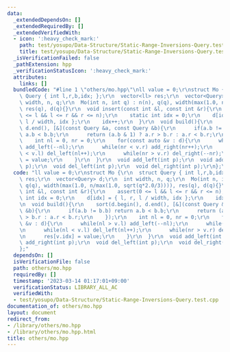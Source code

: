 ```yaml
---
data:
  _extendedDependsOn: []
  _extendedRequiredBy: []
  _extendedVerifiedWith:
  - icon: ':heavy_check_mark:'
    path: test/yosupo/Data-Structure/Static-Range-Inversions-Query.test.cpp
    title: test/yosupo/Data-Structure/Static-Range-Inversions-Query.test.cpp
  _isVerificationFailed: false
  _pathExtension: hpp
  _verificationStatusIcon: ':heavy_check_mark:'
  attributes:
    links: []
  bundledCode: "#line 1 \"others/mo.hpp\"\nll value = 0;\r\nstruct Mo {\r\n  struct\
    \ Query { int l,r,b,idx; };\r\n  vector<ll> res;\r\n  vector<Query> d;\r\n  int\
    \ width, n, q;\r\n  Mo(int n, int q) : n(n), q(q), width(max(1.0, n/max(1.0, sqrt(q*2.0/3)))),\
    \ res(q), d(q){}\r\n  void insert(const int &l, const int &r){\r\n    assert(0\
    \ <= l && l <= r && r <= n);\r\n    static int idx = 0;\r\n    d[idx] = { l, r,\
    \ l / width, idx };\r\n    idx++;\r\n  }\r\n  void build(){\r\n    sort(d.begin(),\
    \ d.end(), [&](const Query &a, const Query &b){\r\n      if(a.b != b.b) return\
    \ a.b < b.b;\r\n      return (a.b & 1) ? a.r > b.r : a.r < b.r;\r\n    });\r\n\
    \    int nl = 0, nr = 0;\r\n    for(const auto &v : d){\r\n      while(nl > v.l)\
    \ add_left(--nl);\r\n      while(nr < v.r) add_right(nr++);\r\n      while(nl\
    \ < v.l) del_left(nl++);\r\n      while(nr > v.r) del_right(--nr);\r\n      res[v.idx]\
    \ = value;\r\n    }\r\n  }\r\n  void add_left(int p);\r\n  void add_right(int\
    \ p);\r\n  void del_left(int p);\r\n  void del_right(int p);\r\n};\n"
  code: "ll value = 0;\r\nstruct Mo {\r\n  struct Query { int l,r,b,idx; };\r\n  vector<ll>\
    \ res;\r\n  vector<Query> d;\r\n  int width, n, q;\r\n  Mo(int n, int q) : n(n),\
    \ q(q), width(max(1.0, n/max(1.0, sqrt(q*2.0/3)))), res(q), d(q){}\r\n  void insert(const\
    \ int &l, const int &r){\r\n    assert(0 <= l && l <= r && r <= n);\r\n    static\
    \ int idx = 0;\r\n    d[idx] = { l, r, l / width, idx };\r\n    idx++;\r\n  }\r\
    \n  void build(){\r\n    sort(d.begin(), d.end(), [&](const Query &a, const Query\
    \ &b){\r\n      if(a.b != b.b) return a.b < b.b;\r\n      return (a.b & 1) ? a.r\
    \ > b.r : a.r < b.r;\r\n    });\r\n    int nl = 0, nr = 0;\r\n    for(const auto\
    \ &v : d){\r\n      while(nl > v.l) add_left(--nl);\r\n      while(nr < v.r) add_right(nr++);\r\
    \n      while(nl < v.l) del_left(nl++);\r\n      while(nr > v.r) del_right(--nr);\r\
    \n      res[v.idx] = value;\r\n    }\r\n  }\r\n  void add_left(int p);\r\n  void\
    \ add_right(int p);\r\n  void del_left(int p);\r\n  void del_right(int p);\r\n\
    };"
  dependsOn: []
  isVerificationFile: false
  path: others/mo.hpp
  requiredBy: []
  timestamp: '2023-03-14 01:17:01+09:00'
  verificationStatus: LIBRARY_ALL_AC
  verifiedWith:
  - test/yosupo/Data-Structure/Static-Range-Inversions-Query.test.cpp
documentation_of: others/mo.hpp
layout: document
redirect_from:
- /library/others/mo.hpp
- /library/others/mo.hpp.html
title: others/mo.hpp
---
```

